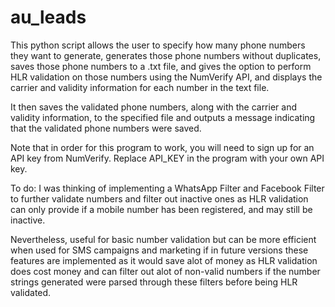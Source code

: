 # au_leads
 
This python script allows the user to specify how many phone numbers they want to generate, generates those phone numbers without duplicates, saves those phone numbers to a .txt file, and gives the option to perform HLR validation on those numbers using the NumVerify API, and displays the carrier and validity information for each number in the text file. 

It then saves the validated phone numbers, along with the carrier and validity information, to the specified file and outputs a message indicating that the validated phone numbers were saved.  

Note that in order for this program to work, you will need to sign up for an API key from NumVerify. Replace API_KEY in the program with your own API key.

To do:
I was thinking of implementing a WhatsApp Filter and Facebook Filter to further validate numbers and filter out inactive ones as HLR validation can only provide if a mobile number has been registered, and may still be inactive. 

Nevertheless, useful for basic number validation but can be more efficient when used for SMS campaigns and marketing if in future versions these features are implemented as it would save alot of money as HLR validation does cost money and can filter out alot of non-valid numbers if the number strings generated were parsed through these filters before being HLR validated.
